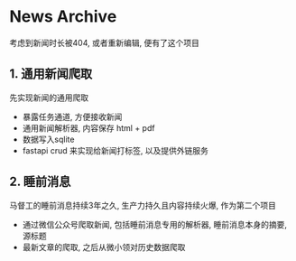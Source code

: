 # News Archive

考虑到新闻时长被404, 或者重新编辑, 便有了这个项目

## 1. 通用新闻爬取

先实现新闻的通用爬取

- 暴露任务通道, 方便接收新闻
- 通用新闻解析器, 内容保存 html + pdf
- 数据写入sqlite
- fastapi crud 来实现给新闻打标签, 以及提供外链服务

## 2. 睡前消息

马督工的睡前消息持续3年之久, 生产力持久且内容持续火爆, 作为第二个项目

- 通过微信公众号爬取新闻, 包括睡前消息专用的解析器, 睡前消息本身的摘要, 源标题
- 最新文章的爬取, 之后从微小领对历史数据爬取
